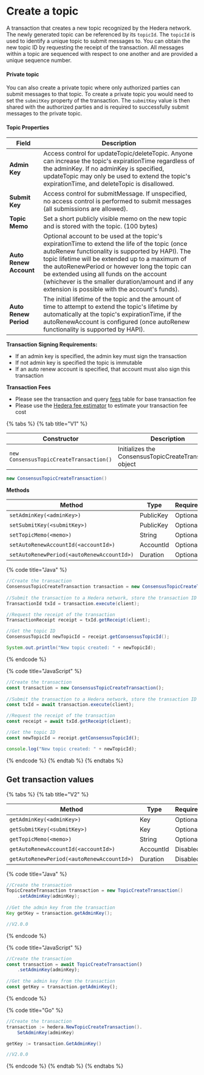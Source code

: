 # Create a topic

A transaction that creates a new topic recognized by the Hedera network. The newly generated topic can be referenced by its `topicId`. The `topicId` is used to identify a unique topic to submit messages to. You can obtain the new topic ID by requesting the receipt of the transaction. All messages within a topic are sequenced with respect to one another and are provided a unique sequence number.

#### Private topic

You can also create a private topic where only authorized parties can submit messages to that topic. To create a private topic you would need to set the `submitKey` property of the transaction. The `submitKey` value is then shared with the authorized parties and is required to successfully submit messages to the private topic.

#### Topic Properties

| Field                  | Description                                                                                                                                                                                                                                                                                                                                                                                                                                                                    |
| ---------------------- | ------------------------------------------------------------------------------------------------------------------------------------------------------------------------------------------------------------------------------------------------------------------------------------------------------------------------------------------------------------------------------------------------------------------------------------------------------------------------------ |
| **Admin Key**          | Access control for updateTopic/deleteTopic. Anyone can increase the topic's expirationTime regardless of the adminKey. If no adminKey is specified, updateTopic may only be used to extend the topic's expirationTime, and deleteTopic is disallowed.                                                                                                                                                                          |
| **Submit Key**         | Access control for submitMessage. If unspecified, no access control is performed to submit messages (all submissions are allowed).                                                                                                                                                                                                                                                                                          |
| **Topic Memo**         | Set a short publicly visible memo on the new topic and is stored with the topic. (100 bytes)                                                                                                                                                                                                                                                                                                                                                |
| **Auto Renew Account** | Optional account to be used at the topic's expirationTime to extend the life of the topic (once autoRenew functionality is supported by HAPI). The topic lifetime will be extended up to a maximum of the autoRenewPeriod or however long the topic can be extended using all funds on the account (whichever is the smaller duration/amount and if any extension is possible with the account's funds). |
| **Auto Renew Period**  | The initial lifetime of the topic and the amount of time to attempt to extend the topic's lifetime by automatically at the topic's expirationTime, if the autoRenewAccount is configured (once autoRenew functionality is supported by HAPI).                                                                                                                                                                                               |

**Transaction Signing Requirements:**

- If an admin key is specified, the admin key must sign the transaction
- If not admin key is specified the topic is immutable
- If an auto renew account is specified, that account must also sign this transaction

**Transaction Fees**

- Please see the transaction and query [fees](../../../../networks/mainnet/fees/#transaction-and-query-fees) table for base transaction fee
- Please use the [Hedera fee estimator](https://hedera.com/fees) to estimate your transaction fee cost

{% tabs %}
{% tab title="V1" %}

| Constructor                             | Description                                            |
| --------------------------------------- | ------------------------------------------------------ |
| `new ConsensusTopicCreateTransaction()` | Initializes the ConsensusTopicCreateTransaction object |

```java
new ConsensusTopicCreateTransaction()
```

**Methods**

| Method                                     | Type      | Requirements |
| ------------------------------------------ | --------- | ------------ |
| `setAdminKey(<adminKey>)`                  | PublicKey | Optional     |
| `setSubmitKey(<submitKey>)`                | PublicKey | Optional     |
| `setTopicMemo(<memo>)`                     | String    | Optional     |
| `setAutoRenewAccountId(<accountId>)`       | AccountId | Optional     |
| `setAutoRenewPeriod(<autoRenewAccountId>)` | Duration  | Optional     |

{% code title="Java" %}

```java
//Create the transaction
ConsensusTopicCreateTransaction transaction = new ConsensusTopicCreateTransaction();
 
//Submit the transaction to a Hedera network, store the transaction ID
TransactionId txId = transaction.execute(client);

//Request the receipt of the transaction
TransactionReceipt receipt = txId.getReceipt(client);

//Get the topic ID
ConsensusTopicId newTopicId = receipt.getConsensusTopicId();

System.out.println("New topic created: " + newTopicId);
```

{% endcode %}

{% code title="JavaScript" %}

```javascript
//Create the transaction
const transaction = new ConsensusTopicCreateTransaction();
 
//Submit the transaction to a Hedera network, store the transaction ID
const txId = await transaction.execute(client);

//Request the receipt of the transaction
const receipt = await txId.getReceipt(client);

//Get the topic ID
const newTopicId = receipt.getConsensusTopicId();

console.log("New topic created: " + newTopicId);
```

{% endcode %}
{% endtab %}
{% endtabs %}

## Get transaction values

{% tabs %}
{% tab title="V2" %}

| Method                                     | Type      | Requirements |
| ------------------------------------------ | --------- | ------------ |
| `getAdminKey(<adminKey>)`                  | Key       | Optional     |
| `getSubmitKey(<submitKey>)`                | Key       | Optional     |
| `getTopicMemo(<memo>)`                     | String    | Optional     |
| `getAutoRenewAccountId(<accountId>)`       | AccountId | Disabled     |
| `getAutoRenewPeriod(<autoRenewAccountId>)` | Duration  | Disabled     |

{% code title="Java" %}

```java
//Create the transaction
TopicCreateTransaction transaction = new TopicCreateTransaction()
    .setAdminKey(adminKey);
    
//Get the admin key from the transaction    
Key getKey = transaction.getAdminKey();

//V2.0.0
```

{% endcode %}

{% code title="JavaScript" %}

```javascript
//Create the transaction
const transaction = await TopicCreateTransaction()
    .setAdminKey(adminKey);
    
//Get the admin key from the transaction    
const getKey = transaction.getAdminKey();
```

{% endcode %}

{% code title="Go" %}

```java
//Create the transaction
transaction := hedera.NewTopicCreateTransaction().
    SetAdminKey(adminKey)

getKey := transaction.GetAdminKey()

//V2.0.0
```

{% endcode %}
{% endtab %}
{% endtabs %}

##
